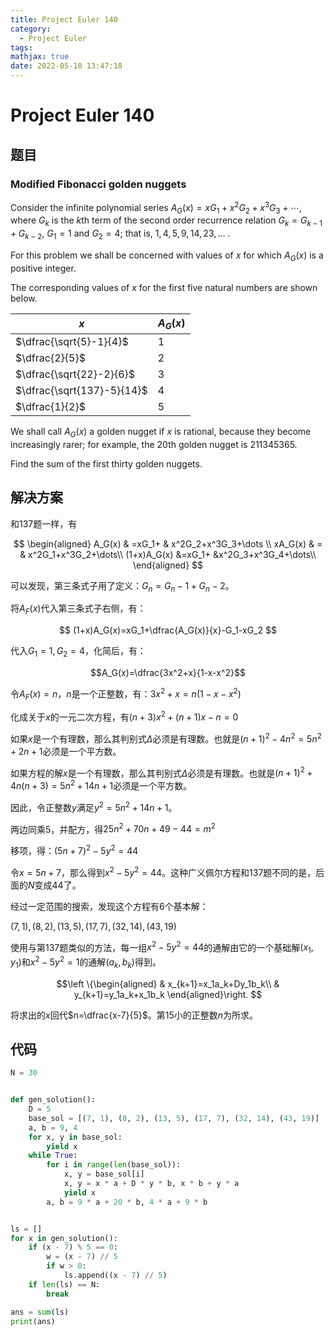 ```yaml
---
title: Project Euler 140
category:
  - Project Euler
tags:
mathjax: true
date: 2022-05-10 13:47:18
---
```


<escape><!-- more --></escape>

# Project Euler 140

## 题目

### Modified Fibonacci golden nuggets

Consider the infinite polynomial series $A_G(x) = x G_1 + x^2 G_2 + x^3 G_3 + \cdots$, where $G_k$ is the $k$th term of the second order recurrence relation $G_k = G_{k-1} + G_{k-2}$, $G_1 = 1$ and $G_2 = 4$; that is, $1, 4, 5, 9, 14, 23, \dots$ .

For this problem we shall be concerned with values of $x$ for which $A_G(x)$ is a positive integer.

The corresponding values of $x$ for the first five natural numbers are shown below.

|$x$|$A_G(x)$|
|-|-|
|$\dfrac{\sqrt{5}-1}{4}$|$1$|
|$\dfrac{2}{5}$|$2$|
|$\dfrac{\sqrt{22}-2}{6}$|$3$|
|$\dfrac{\sqrt{137}-5}{14}$|$4$|
|$\dfrac{1}{2}$|$5$|

We shall call $A_G(x)$ a golden nugget if $x$ is rational, because they become increasingly rarer; for example, the 20th golden nugget is $211345365$.

Find the sum of the first thirty golden nuggets.

## 解决方案

和137题一样，有

$$
\begin{aligned}
A_G(x)      & =xG_1+    & x^2G_2+x^3G_3+\dots \\
xA_G(x)     & =         & x^2G_1+x^3G_2+\dots\\
(1+x)A_G(x) &=xG_1+ &x^2G_3+x^3G_4+\dots\\
\end{aligned}
$$

可以发现，第三条式子用了定义：$G_n=G_n-1+G_n-2$。

将$A_F(x)$代入第三条式子右侧，有：

$$
(1+x)A_G(x)=xG_1+\dfrac{A_G(x)}{x}-G_1-xG_2
$$

代入$G_1=1,G_2=4$，化简后，有：

$$A_G(x)=\dfrac{3x^2+x}{1-x-x^2}$$

令$A_F(x)=n$，$n$是一个正整数，有：$3x^2+x=n(1-x-x^2)$

化成关于$x$的一元二次方程，有$(n+3)x^2+(n+1)x-n=0$

如果$x$是一个有理数，那么其判别式$\Delta$必须是有理数。也就是$(n+1)^2-4n^2=5n^2+2n+1$必须是一个平方数。

如果方程的解$x$是一个有理数，那么其判别式$\Delta$必须是有理数。也就是$(n+1)^2+4n(n+3)=5n^2+14n+1$必须是一个平方数。

因此，令正整数$y$满足$y^2=5n^2+14n+1$。

两边同乘$5$，并配方，得$25n^2+70n+49-44=m^2$

移项，得：$(5n+7)^2-5y^2=44$

令$x=5n+7$，那么得到$x^2-5y^2=44$。这种广义佩尔方程和137题不同的是，后面的$N$变成$44$了。

经过一定范围的搜索，发现这个方程有$6$个基本解：

$(7,1),(8,2),(13,5),(17,7),(32,14),(43,19)$

使用与第137题类似的方法，每一组$x^2-5y^2=44$的通解由它的一个基础解$(x_1,y_1)$和$x^2-5y^2=1$的通解$(a_k,b_k)$得到。

$$\left \{\begin{aligned}
  & x_{k+1}=x_1a_k+Dy_1b_k\\
  & y_{k+1}=y_1a_k+x_1b_k
\end{aligned}\right.
$$

将求出的$x$回代$n=\dfrac{x-7}{5}$。第$15$小的正整数$n$为所求。

## 代码

```py
N = 30


def gen_solution():
    D = 5
    base_sol = [(7, 1), (8, 2), (13, 5), (17, 7), (32, 14), (43, 19)]
    a, b = 9, 4
    for x, y in base_sol:
        yield x
    while True:
        for i in range(len(base_sol)):
            x, y = base_sol[i]
            x, y = x * a + D * y * b, x * b + y * a
            yield x
        a, b = 9 * a + 20 * b, 4 * a + 9 * b


ls = []
for x in gen_solution():
    if (x - 7) % 5 == 0:
        w = (x - 7) // 5
        if w > 0:
            ls.append((x - 7) // 5)
    if len(ls) == N:
        break

ans = sum(ls)
print(ans)

```
